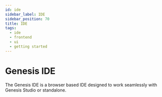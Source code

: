 ```yaml
---
id: ide
sidebar_label: IDE
sidebar_position: 70
title: IDE
tags:
  - ide
  - frontend
  - ui
  - getting started
---
```


# Genesis IDE

The Genesis IDE is a browser based IDE designed to work seamlessly with Genesis Studio or standalone.